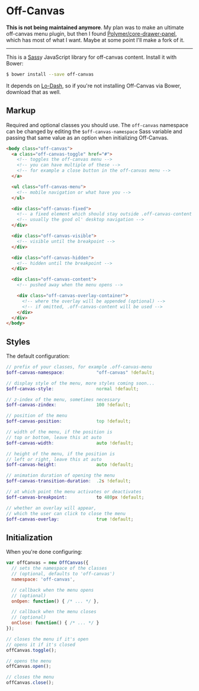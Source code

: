 # Off-Canvas

**This is not being maintained anymore**. My plan was to make an ultimate off-canvas menu plugin, but then I found [Polymer/core-drawer-panel](https://github.com/Polymer/core-drawer-panel), which has most of what I want. Maybe at some point I'll make a fork of it.

---

This is a [Sass][sass]y JavaScript library for off-canvas content. Install it with
Bower:

```sh
$ bower install --save off-canvas
```

It depends on [Lo-Dash][lodash], so if you're not installing Off-Canvas via
Bower, download that as well.

## Markup

Required and optional classes you should use. The `off-canvas` namespace can be
changed by editing the `$off-canvas-namespace` Sass variable and passing that
same value as an option when initializing Off-Canvas.

```html
<body class="off-canvas">
  <a class="off-canvas-toggle" href="#">
    <!-- toggles the off-canvas menu -->
    <!-- you can have multiple of these -->
    <!-- for example a close button in the off-canvas menu -->
  </a>

  <ul class="off-canvas-menu">
    <!-- mobile navigation or what have you -->
  </ul>

  <div class="off-canvas-fixed">
    <!-- a fixed element which should stay outside .off-canvas-content -->
    <!-- usually the good ol' desktop navigation -->
  </div>

  <div class="off-canvas-visible">
    <!-- visible until the breakpoint -->
  </div>

  <div class="off-canvas-hidden">
    <!-- hidden until the breakpoint -->
  </div>

  <div class="off-canvas-content">
    <!-- pushed away when the menu opens -->

    <div class="off-canvas-overlay-container">
      <!-- where the overlay will be appended (optional) -->
      <!-- if omitted, .off-canvas-content will be used -->
    </div>
  </div>
</body>
```

## Styles

The default configuration:

```scss
// prefix of your classes, for example .off-canvas-menu
$off-canvas-namespace:            "off-canvas" !default;

// display style of the menu, more styles coming soon...
$off-canvas-style:                normal !default;

// z-index of the menu, sometimes necessary
$off-canvas-zindex:               100 !default;

// position of the menu
$off-canvas-position:             top !default;

// width of the menu, if the position is
// top or bottom, leave this at auto
$off-canvas-width:                auto !default;

// height of the menu, if the position is
// left or right, leave this at auto
$off-canvas-height:               auto !default;

// animation duration of opening the menu
$off-canvas-transition-duration:  .2s !default;

// at which point the menu activates or deactivates
$off-canvas-breakpoint:           to 480px !default;

// whether an overlay will appear,
// which the user can click to close the menu
$off-canvas-overlay:              true !default;
```

## Initialization

When you're done configuring:

```js
var offCanvas = new OffCanvas({
  // sets the namespace of the classes
  // (optional, defaults to 'off-canvas')
  namespace: 'off-canvas',

  // callback when the menu opens
  // (optional)
  onOpen: function() { /* ... */ },

  // callback when the menu closes
  // (optional)
  onClose: function() { /* ... */ }
});

// closes the menu if it's open
// opens it if it's closed
offCanvas.toggle();

// opens the menu
offCanvas.open();

// closes the menu
offCanvas.close();
```

[sass]:    http://sass-lang.com
[eventie]: https://github.com/desandro/eventie
[classie]: https://github.com/desandro/classie
[lodash]:  https://github.com/lodash/lodash
